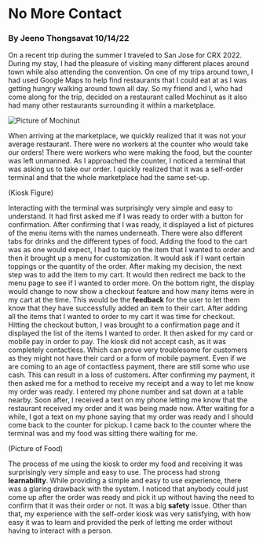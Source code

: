 # No More Contact
### By Jeeno Thongsavat 10/14/22


On a recent trip during the summer I traveled to San Jose for CRX 2022. During my stay, I had the pleasure of visiting many different places around town while also attending the convention. On one of my trips around town, I had used Google Maps to help find restaurants that I could eat at as I was getting hungry walking around town all day. So my friend and I, who had come along for the trip, decided on a restaurant called Mochinut as it also had many other restaurants surrounding it within a marketplace.

![Picture of Mochinut](/assets/UXJournalCounter.jpg)

When arriving at the marketplace, we quickly realized that it was not your average restaurant. There were no workers at the counter who would take our orders! There were workers who were making the food, but the counter was left unmanned. As I approached the counter, I noticed a terminal that was asking us to take our order. I quickly realized that it was a self-order terminal and that the whole marketplace had the same set-up.

(Kiosk Figure)

Interacting with the terminal was surprisingly very simple and easy to understand. It had first asked me if I was ready to order with a button for confirmation. After confirming that I was ready, it displayed a list of pictures of the menu items with the names underneath. There were also different tabs for drinks and the different types of food. Adding the food to the cart was as one would expect, I had to tap on the item that I wanted to order and then it brought up a menu for customization. It would ask if I want certain toppings or the quantity of the order. After making my decision, the next step was to add the item to my cart. It would then redirect me back to the menu page to see if I wanted to order more. On the bottom right, the display would change to now show a checkout feature and how many items were in my cart at the time. This would be the **feedback** for the user to let them know that they have successfully added an item to their cart. After adding all the items that I wanted to order to my cart it was time for checkout. Hitting the checkout button, I was brought to a confirmation page and it displayed the list of the items I wanted to order. It then asked for my card or mobile pay in order to pay. The kiosk did not accept cash, as it was completely contactless. Which can prove very troublesome for customers as they might not have their card or a form of mobile payment. Even if we are coming to an age of contactless payment, there are still some who use cash. This can result in a loss of customers. After confirming my payment, it then asked me for a method to receive my receipt and a way to let me know my order was ready. I entered my phone number and sat down at a table nearby. Soon after, I received a text on my phone letting me know that the restaurant received my order and it was being made now. After waiting for a while, I got a text on my phone saying that my order was ready and I should come back to the counter for pickup. I came back to the counter where the terminal was and my food was sitting there waiting for me. 

(Picture of Food)

The process of me using the kiosk to order my food and receiving it was surprisingly very simple and easy to use. The process had strong **learnability**. While providing a simple and easy to use experience, there was a glaring drawback with the system. I noticed that anybody could just come up after the order was ready and pick it up without having the need to confirm that it was their order or not. It was a big **safety** issue. Other than that, my experience with the self-order kiosk was very satisfying, with how easy it was to learn and provided the perk of letting me order without having to interact with a person. 
